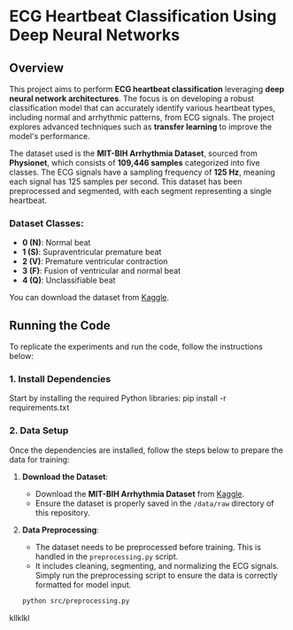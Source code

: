 # ECG Heartbeat Classification Using Deep Neural Networks

## Overview

This project aims to perform **ECG heartbeat classification** leveraging **deep neural network architectures**. The focus is on developing a robust classification model that can accurately identify various heartbeat types, including normal and arrhythmic patterns, from ECG signals. The project explores advanced techniques such as **transfer learning** to improve the model's performance.

The dataset used is the **MIT-BIH Arrhythmia Dataset**, sourced from **Physionet**, which consists of **109,446 samples** categorized into five classes. The ECG signals have a sampling frequency of **125 Hz**, meaning each signal has 125 samples per second. This dataset has been preprocessed and segmented, with each segment representing a single heartbeat.

### Dataset Classes:
- **0 (N)**: Normal beat
- **1 (S)**: Supraventricular premature beat
- **2 (V)**: Premature ventricular contraction
- **3 (F)**: Fusion of ventricular and normal beat
- **4 (Q)**: Unclassifiable beat

You can download the dataset from [Kaggle](https://www.kaggle.com/datasets/shayanfazeli/heartbeat?resource=download&select=mitbih_train.csv).

## Running the Code

To replicate the experiments and run the code, follow the instructions below:

### 1. Install Dependencies

Start by installing the required Python libraries: pip install -r requirements.txt

   
### 2. Data Setup
Once the dependencies are installed, follow the steps below to prepare the data for training:

1. **Download the Dataset**: 
   - Download the **MIT-BIH Arrhythmia Dataset** from [Kaggle](https://www.kaggle.com/datasets/shayanfazeli/heartbeat?resource=download&select=mitbih_train.csv). 
   - Ensure the dataset is properly saved in the `/data/raw` directory of this repository.

2. **Data Preprocessing**: 
   - The dataset needs to be preprocessed before training. This is handled in the `preprocessing.py` script. 
   - It includes cleaning, segmenting, and normalizing the ECG signals. Simply run the preprocessing script to ensure the data is correctly formatted for model input.

   ```bash
   python src/preprocessing.py

kllklkl
